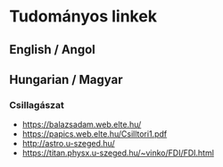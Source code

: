 # Tudományos linkek

## English / Angol

## Hungarian / Magyar

### Csillagászat
- https://balazsadam.web.elte.hu/
- https://papics.web.elte.hu/Csilltori1.pdf
- http://astro.u-szeged.hu/
- https://titan.physx.u-szeged.hu/~vinko/FDI/FDI.html
